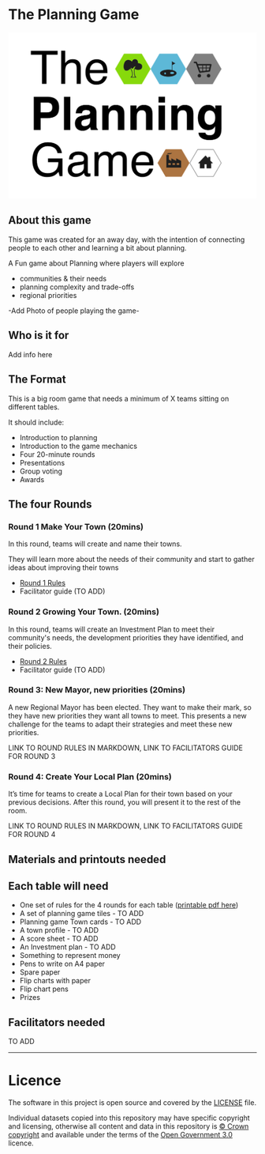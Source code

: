 # The Planning Game
<img src="theplanninggame.png" width=700px>

## About this game

This game was created for an away day, with the intention of connecting people to each other and learning a bit about planning.

A Fun game about Planning where players will explore

- communities & their needs
- planning complexity and trade-offs
- regional priorities

-Add Photo of people playing the game-
  
## Who is it for

Add info here

## The Format

This is a big room game that needs a minimum of X teams sitting on different tables.

It should include:

* Introduction to planning
* Introduction to the game mechanics
* Four 20-minute rounds
* Presentations
* Group voting
* Awards

## The four Rounds

### Round 1 Make Your Town (20mins)

In this round, teams will create and name their towns. 

They will learn more about the needs of their community and start to gather ideas about improving their towns

- [Round 1 Rules](https://github.com/digital-land/planning-game/blob/main/Rules-round-1.md)
- Facilitator guide (TO ADD)

### Round 2 Growing Your Town. (20mins)

In this round, teams will create an Investment Plan to meet their community's needs, the development priorities they have identified, and their policies. 

- [Round 2 Rules](https://github.com/digital-land/planning-game/blob/main/Rules-round-2.md)
-  Facilitator guide (TO ADD)

### Round 3: New Mayor, new priorities (20mins)

A new Regional Mayor has been elected. They want to make their mark, so they have new priorities they want all towns to meet. This presents a new challenge for the teams to adapt their strategies and meet these new priorities.

LINK TO ROUND RULES IN MARKDOWN, LINK TO FACILITATORS GUIDE FOR ROUND 3

### Round 4: Create Your Local Plan (20mins)

It’s time for teams to create a Local Plan for their town based on your previous decisions. After this round, you will present it to the rest of the room.

LINK TO ROUND RULES IN MARKDOWN, LINK TO FACILITATORS GUIDE FOR ROUND 4

## Materials and printouts needed

## Each table will need

* One set of rules for the 4 rounds for each table ([printable pdf here](https://github.com/digital-land/planning-game/blob/main/The%20Planning%20game%20All%20Round%20rules.pdf))
* A set of planning game tiles - TO ADD
* Planning game Town cards - TO ADD
* A town profile - TO ADD
* A score sheet - TO ADD
* An Investment plan - TO ADD
* Something to represent money
* Pens to write on A4 paper
* Spare paper
* Flip charts with paper
* Flip chart pens
* Prizes

## Facilitators needed

TO ADD

---
# Licence


The software in this project is open source and covered by the [LICENSE](LICENSE) file.

Individual datasets copied into this repository may have specific copyright and licensing, otherwise all content and data in this repository is
[© Crown copyright](http://www.nationalarchives.gov.uk/information-management/re-using-public-sector-information/copyright-and-re-use/crown-copyright/)
and available under the terms of the [Open Government 3.0](https://www.nationalarchives.gov.uk/doc/open-government-licence/version/3/) licence.

